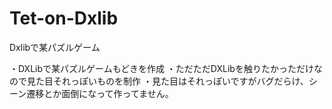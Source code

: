 # Tet-on-Dxlib
Dxlibで某パズルゲーム

・DXLibで某パズルゲームもどきを作成
・ただただDXLibを触りたかっただけなので見た目それっぽいものを制作
・見た目はそれっぽいですがバグだらけ、シーン遷移とか面倒になって作ってません。
